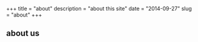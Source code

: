 +++
title = "about"
description = "about this site"
date = "2014-09-27"
slug = "about"
+++

## about us